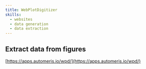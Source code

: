 ```yaml
---
title: WebPlotDigitizer
skills:
  - websites
  - data generation
  - data extraction
---
```


## Extract data from figures
[https://apps.automeris.io/wpd/](https://apps.automeris.io/wpd/)
